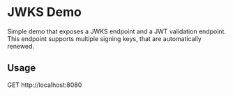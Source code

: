 # JWKS Demo

Simple demo that exposes a JWKS endpoint and a JWT validation endpoint.
This endpoint supports multiple signing keys, that are automatically renewed.

## Usage
GET http://localhost:8080